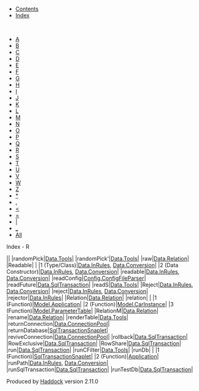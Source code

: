 -   [Contents](index.html)
-   [Index](doc-index.html)

 

-   [A](doc-index-A.html)
-   [B](doc-index-B.html)
-   [C](doc-index-C.html)
-   [D](doc-index-D.html)
-   [E](doc-index-E.html)
-   [F](doc-index-F.html)
-   [G](doc-index-G.html)
-   [H](doc-index-H.html)
-   [I](doc-index-I.html)
-   [J](doc-index-J.html)
-   [K](doc-index-K.html)
-   [L](doc-index-L.html)
-   [M](doc-index-M.html)
-   [N](doc-index-N.html)
-   [O](doc-index-O.html)
-   [P](doc-index-P.html)
-   [Q](doc-index-Q.html)
-   [R](doc-index-R.html)
-   [S](doc-index-S.html)
-   [T](doc-index-T.html)
-   [U](doc-index-U.html)
-   [V](doc-index-V.html)
-   [W](doc-index-W.html)
-   [Z](doc-index-Z.html)
-   [\*](doc-index-42.html)
-   [.](doc-index-46.html)
-   [\<](doc-index-60.html)
-   [=](doc-index-61.html)
-   [|](doc-index-124.html)
-   [\_](doc-index-95.html)
-   [All](doc-index-All.html)

Index - R

||
|randomPick|[Data.Tools](Data-Tools.html#v:randomPick)|
|randomPick'|[Data.Tools](Data-Tools.html#v:randomPick-39-)|
|raw|[Data.Relation](Data-Relation.html#v:raw)|
|Readable| |
|1 (Type/Class)|[Data.InRules](Data-InRules.html#t:Readable), [Data.Conversion](Data-Conversion.html#t:Readable)|
|2 (Data Constructor)|[Data.InRules](Data-InRules.html#v:Readable), [Data.Conversion](Data-Conversion.html#v:Readable)|
|readable|[Data.InRules](Data-InRules.html#v:readable), [Data.Conversion](Data-Conversion.html#v:readable)|
|readConfig|[Config.ConfigFileParser](Config-ConfigFileParser.html#v:readConfig)|
|readFuture|[Data.SqlTransaction](Data-SqlTransaction.html#v:readFuture)|
|readS|[Data.Tools](Data-Tools.html#v:readS)|
|Reject|[Data.InRules](Data-InRules.html#v:Reject), [Data.Conversion](Data-Conversion.html#v:Reject)|
|reject|[Data.InRules](Data-InRules.html#v:reject), [Data.Conversion](Data-Conversion.html#v:reject)|
|rejector|[Data.InRules](Data-InRules.html#v:rejector)|
|Relation|[Data.Relation](Data-Relation.html#t:Relation)|
|relation| |
|1 (Function)|[Model.Application](Model-Application.html#v:relation)|
|2 (Function)|[Model.CarInstance](Model-CarInstance.html#v:relation)|
|3 (Function)|[Model.ParameterTable](Model-ParameterTable.html#v:relation)|
|RelationM|[Data.Relation](Data-Relation.html#t:RelationM)|
|rename|[Data.Relation](Data-Relation.html#v:rename)|
|renderTable|[Data.Tools](Data-Tools.html#v:renderTable)|
|returnConnection|[Data.ConnectionPool](Data-ConnectionPool.html#v:returnConnection)|
|returnDatabase|[SqlTransactionSnaplet](SqlTransactionSnaplet.html#v:returnDatabase)|
|reviveConnection|[Data.ConnectionPool](Data-ConnectionPool.html#v:reviveConnection)|
|rollback|[Data.SqlTransaction](Data-SqlTransaction.html#v:rollback)|
|RowExclusive|[Data.SqlTransaction](Data-SqlTransaction.html#v:RowExclusive)|
|RowShare|[Data.SqlTransaction](Data-SqlTransaction.html#v:RowShare)|
|run|[Data.SqlTransaction](Data-SqlTransaction.html#v:run)|
|runCFilter|[Data.Tools](Data-Tools.html#v:runCFilter)|
|runDb| |
|1 (Function)|[SqlTransactionSnaplet](SqlTransactionSnaplet.html#v:runDb)|
|2 (Function)|[Application](Application.html#v:runDb)|
|runPath|[Data.InRules](Data-InRules.html#v:runPath), [Data.Conversion](Data-Conversion.html#v:runPath)|
|runSqlTransaction|[Data.SqlTransaction](Data-SqlTransaction.html#v:runSqlTransaction)|
|runTestDb|[Data.SqlTransaction](Data-SqlTransaction.html#v:runTestDb)|

Produced by [Haddock](http://www.haskell.org/haddock/) version 2.11.0
